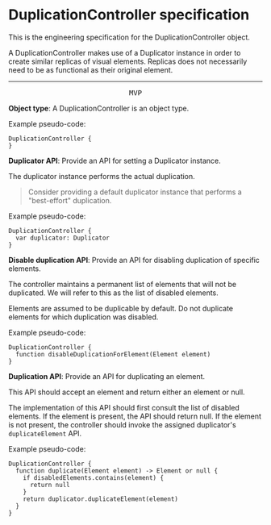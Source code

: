 # DuplicationController specification

This is the engineering specification for the DuplicationController object.

A DuplicationController makes use of a Duplicator instance in order to create similar replicas of visual elements. Replicas does not necessarily need to be as functional as their original element.

---

<p style="text-align:center"><tt>MVP</tt></p>

**Object type**: A DuplicationController is an object type.

Example pseudo-code:

    DuplicationController {
    }

**Duplicator API**: Provide an API for setting a Duplicator instance.

The duplicator instance performs the actual duplication.

> Consider providing a default duplicator instance that performs a "best-effort" duplication.

Example pseudo-code:

    DuplicationController {
      var duplicator: Duplicator
    }

**Disable duplication API**: Provide an API for disabling duplication of specific elements.

The controller maintains a permanent list of elements that will not be duplicated. We will refer to this as the list of disabled elements.

Elements are assumed to be duplicable by default. Do not duplicate elements for which duplication was disabled.

Example pseudo-code:

    DuplicationController {
      function disableDuplicationForElement(Element element)
    }

**Duplication API**: Provide an API for duplicating an element.

This API should accept an element and return either an element or null.

The implementation of this API should first consult the list of disabled elements. If the element is present, the API should return null. If the element is not present, the controller should invoke the assigned duplicator's `duplicateElement` API.

Example pseudo-code:

    DuplicationController {
      function duplicate(Element element) -> Element or null {
        if disabledElements.contains(element) {
          return null
        }
        return duplicator.duplicateElement(element)
      }
    }
